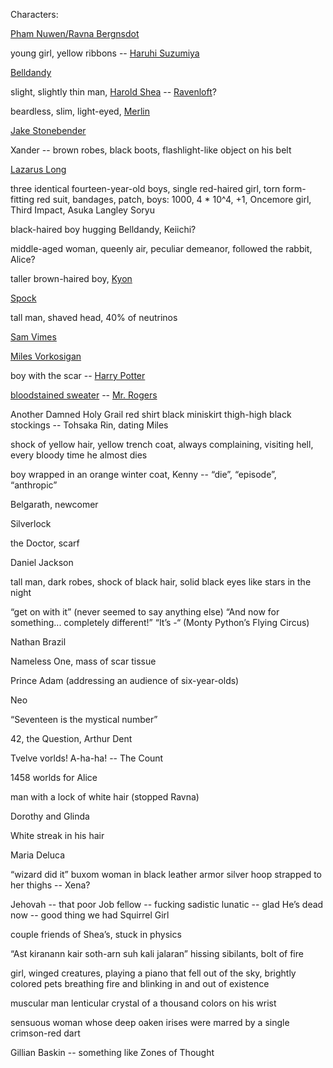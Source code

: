 Characters:

[Pham Nuwen/Ravna Bergnsdot](https://en.wikipedia.org/wiki/A_Fire_Upon_the_Deep)

young girl, yellow ribbons -- [Haruhi Suzumiya](http://haruhi.wikia.com/wiki/Haruhi_Suzumiya)

[Belldandy](http://ah-my-goddess.wikia.com/wiki/Belldandy)

slight, slightly thin man, [Harold Shea](https://en.wikipedia.org/wiki/Harold_Shea) -- [Ravenloft](https://en.wikipedia.org/wiki/Ravenloft)?

beardless, slim, light-eyed, [Merlin](https://en.wikipedia.org/wiki/Merlin)

[Jake Stonebender](http://callahans.wikia.com/wiki/Jake_Stonebender)

Xander -- brown robes, black boots, flashlight-like object on his belt

[Lazarus Long](https://en.wikipedia.org/wiki/Lazarus_Long)

three identical fourteen-year-old boys, single red-haired girl, torn form-fitting red suit, bandages, patch, boys: 1000, 4 * 10^4, +1, Oncemore girl, Third Impact, Asuka Langley Soryu

black-haired boy hugging Belldandy, Keiichi?

middle-aged woman, queenly air, peculiar demeanor, followed the rabbit, Alice?

taller brown-haired boy, [Kyon](http://haruhi.wikia.com/wiki/Kyon)

[Spock](http://en.memory-alpha.wikia.com/wiki/Spock)

tall man, shaved head, 40% of neutrinos

[Sam Vimes](http://discworld.wikia.com/wiki/Samuel_Vimes)

[Miles Vorkosigan](https://en.wikipedia.org/?title=Miles_Vorkosigan)

boy with the scar -- [Harry Potter](http://harrypotter.wikia.com/wiki/Harry_Potter)

[bloodstained sweater](https://www.youtube.com/watch?v=4WgT9gy4zQA) -- [Mr. Rogers](https://en.wikipedia.org/wiki/Fred_Rogers)

Another Damned Holy Grail red shirt black miniskirt thigh-high black stockings -- Tohsaka Rin, dating Miles

shock of yellow hair, yellow trench coat, always complaining, visiting hell, every bloody time he almost dies

boy wrapped in an orange winter coat, Kenny -- “die”, “episode”, “anthropic”

Belgarath, newcomer

Silverlock

the Doctor, scarf

Daniel Jackson

tall man, dark robes, shock of black hair, solid black eyes like stars in the night

“get on with it” (never seemed to say anything else) “And now for something... completely different!” “It’s -“ (Monty Python’s Flying Circus)

Nathan Brazil

Nameless One, mass of scar tissue

Prince Adam (addressing an audience of six-year-olds)

Neo

“Seventeen is the mystical number”

42, the Question, Arthur Dent

Tvelve vorlds! A-ha-ha! -- The Count

1458 worlds for Alice

man with a lock of white hair (stopped Ravna)

Dorothy and Glinda

White streak in his hair

Maria Deluca

“wizard did it” buxom woman in black leather armor silver hoop strapped to her thighs -- Xena?

Jehovah -- that poor Job fellow -- fucking sadistic lunatic -- glad He’s dead now -- good thing we had Squirrel Girl

couple friends of Shea’s, stuck in physics

“Ast kiranann kair soth-arn suh kali jalaran” hissing sibilants, bolt of fire

girl, winged creatures, playing a piano that fell out of the sky, brightly colored pets breathing fire and blinking in and out of existence

muscular man lenticular crystal of a thousand colors on his wrist

sensuous woman whose deep oaken irises were marred by a single crimson-red dart

Gillian Baskin -- something like Zones of Thought
